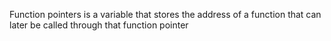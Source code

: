 Function pointers is a variable that stores the address of a function that can later be called through that function pointer
